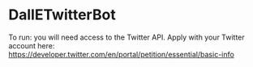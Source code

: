 # DallETwitterBot

To run: you will need access to the Twitter API. Apply with your Twitter account here: https://developer.twitter.com/en/portal/petition/essential/basic-info
